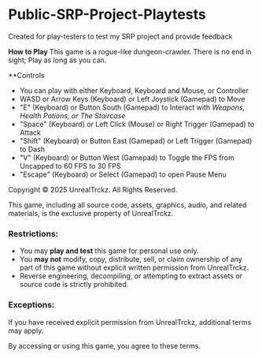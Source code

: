 # Public-SRP-Project-Playtests
Created for play-testers to test my SRP project and provide feedback

**How to Play**
This game is a rogue-like dungeon-crawler. There is no end in sight; Play as long as you can.

**Controls
- You can play with either Keyboard, Keyboard and Mouse, or Controller
- WASD or Arrow Keys (Keyboard) or Left Joystick (Gamepad) to Move
- "E" (Keyboard) or Button South (Gamepad) to Interact with *Weapons, Health Potions, or The Staircase*
- "Space" (Keyboard) or Left Click (Mouse) or Right Trigger (Gamepad) to Attack
- "Shift" (Keyboard) or Button East (Gamepad) or Left Trigger (Gamepad) to Dash
- "V" (Keyboard) or Button West (Gamepad) to Toggle the FPS from Uncapped to 60 FPS to 30 FPS
- "Escape" (Keyboard) or Select (Gamepad) to open Pause Menu

Copyright © 2025 UnrealTrckz. All Rights Reserved.

This game, including all source code, assets, graphics, audio, and related materials, is the exclusive property of UnrealTrckz.

### Restrictions:
- You may **play and test** this game for personal use only.
- You **may not** modify, copy, distribute, sell, or claim ownership of any part of this game without explicit written permission from UnrealTrckz.
- Reverse engineering, decompiling, or attempting to extract assets or source code is strictly prohibited.

### Exceptions:
If you have received explicit permission from UnrealTrckz, additional terms may apply.

By accessing or using this game, you agree to these terms.
